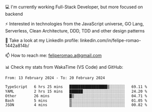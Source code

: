 💻 I'm currently working Full-Stack Developer, but more focused on backend

⚡ Interested in technologies from the JavaScript universe, GO Lang, Serverless, Clean Architecture, DDD, TDD and other design patterns

👥 Take a look at my LinkedIn profile: linkedin.com/in/felipe-romao-1442a814b/

📫 How to reach me: feliperomao.a@gmail.com

📊 Check my stats from WakaTime (VS Code) and GitHub:

<!--START_SECTION:waka-->

```txt
From: 13 February 2024 - To: 20 February 2024

TypeScript   6 hrs 25 mins   █████████████████▒░░░░░░░   69.11 %
YAML         2 hrs 15 mins   ██████░░░░░░░░░░░░░░░░░░░   24.20 %
Other        26 mins         █▒░░░░░░░░░░░░░░░░░░░░░░░   04.71 %
Bash         5 mins          ▒░░░░░░░░░░░░░░░░░░░░░░░░   01.05 %
JSON         4 mins          ▒░░░░░░░░░░░░░░░░░░░░░░░░   00.82 %
```

<!--END_SECTION:waka-->
